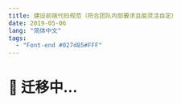```yaml
---
title: 建设前端代码规范（符合团队内部要求且能灵活自定）
date: 2019-05-06
lang: "简体中文"
tags:
  - "Font-end #027d85#FFF"
---
```


# 🚧 迁移中...
